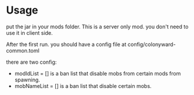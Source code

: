 # Usage
put the jar in your mods folder. This is a server only mod. you don't need to use it in client side.

After the first run. you should have a config file at config/colonyward-common.toml

there are two config:

- modIdList = [] is a ban list that disable mobs from certain mods from spawning.
- mobNameList = [] is a ban list that disable certain mobs.